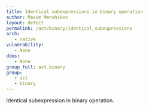 ```yaml
---
title: Identical subexpressions in binary operation
author: Maxim Menshikov
layout: defect
permalink: /ast/binary/identical_subexpressions
arch:
   - native
vulnerability:
   - None
ddos:
   - None
group_full: ast.binary
group:
   - ast
   - binary
---
```


Identical subexpression in binary operation.
